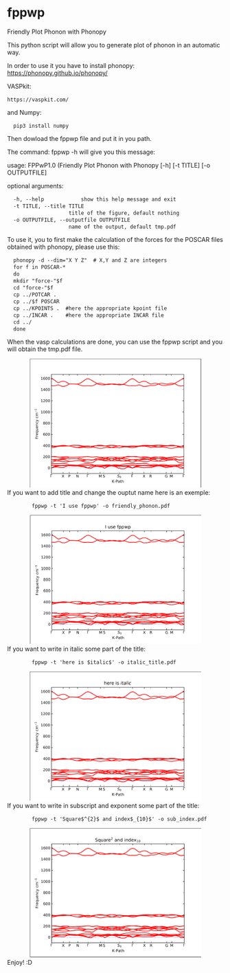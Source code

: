 # fppwp
Friendly Plot Phonon with Phonopy

This python script will allow you to generate plot of phonon in an automatic way.

In order to use it you have to install phonopy:
      https://phonopy.github.io/phonopy/

VASPkit:

    https://vaspkit.com/

and Numpy:

      pip3 install numpy

Then dowload the fppwp file and put it in you path.

The command:
      fppwp -h 
will give you this  message:

usage: FPPwP1.0 (Friendly Plot Phonon with Phonopy [-h] [-t TITLE] [-o OUTPUTFILE]

optional arguments:

      -h, --help            show this help message and exit
      -t TITLE, --title TITLE
                        title of the figure, default nothing
      -o OUTPUTFILE, --outputfile OUTPUTFILE
                        name of the output, default tmp.pdf

To use it, you to first make the calculation of the forces for the POSCAR files obtained with phonopy, please use this:

      phonopy -d --dim="X Y Z"  # X,Y and Z are integers
      for f in POSCAR-*
      do
      mkdir "force-"$f
      cd "force-"$f
      cp ../POTCAR .
      cp ../$f POSCAR
      cp ../KPOINTS .  #here the appropriate kpoint file
      cp ../INCAR .    #here the appropriate INCAR file
      cd ../
      done

When the vasp calculations are done, you can use the fppwp script and you will obtain the tmp.pdf file.
<div align="center">
<img src="https://github.com/Sylvain-pitie/fppwp/blob/main/screen/phonon.png" width="400"/>
</div>
If you want to add title and change the ouptut name here is an exemple:

            fppwp -t 'I use fppwp' -o friendly_phonon.pdf
<div align="center">
<img src="https://github.com/Sylvain-pitie/fppwp/blob/main/screen/title_fppwp.png" width="400"/>
</div>
If you want to write in italic some part of the title:

            fppwp -t 'here is $italic$' -o italic_title.pdf
<div align="center">
<img src="https://github.com/Sylvain-pitie/fppwp/blob/main/screen/italic.png" width="400"/>
</div>
If you want to write in subscript and exponent some part of the title:

            fppwp -t 'Square$^{2}$ and index$_{10}$' -o sub_index.pdf
<div align="center">
<img src="https://github.com/Sylvain-pitie/fppwp/blob/main/screen/sub_index.png" width="400"/>
</div>
Enjoy! :D
      
